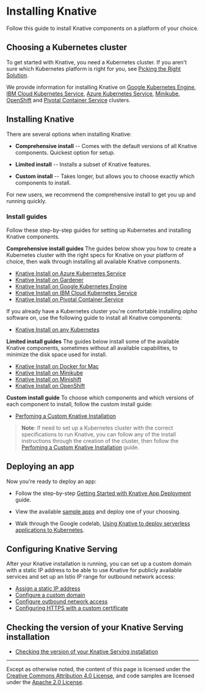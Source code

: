 # Installing Knative

Follow this guide to install Knative components on a platform of your choice.

## Choosing a Kubernetes cluster

To get started with Knative, you need a Kubernetes cluster. If you aren't sure
which Kubernetes platform is right for you, see
[Picking the Right Solution](https://kubernetes.io/docs/setup/pick-right-solution/).

We provide information for installing Knative on
[Google Kubernetes Engine](https://cloud.google.com/kubernetes-engine/docs/),
[IBM Cloud Kubernetes Service](https://www.ibm.com/cloud/container-service),
[Azure Kubernetes Service](https://docs.microsoft.com/en-us/azure/aks/),
[Minikube](https://kubernetes.io/docs/setup/minikube/),
[OpenShift](https://github.com/openshift/origin) and
[Pivotal Container Service](https://pivotal.io/platform/pivotal-container-service)
clusters.

## Installing Knative

There are several options when installing Knative:

* **Comprehensive install** -- Comes with the default versions of all Knative
  components. Quickest option for setup.

* **Limited install** -- Installs a subset of Knative features.

* **Custom install** -- Takes longer, but allows you to choose exactly which
  components to install.

For new users, we recommend the comprehensive install to get you up and running
quickly.

### Install guides

Follow these step-by-step guides for setting up Kubernetes and installing
Knative components.

**Comprehensive install guides**
The guides below show you how to create a Kubernetes cluster with the right
specs for Knative on your platform of choice, then walk through installing all
available Knative components.
* [Knative Install on Azure Kubernetes Service](Knative-with-AKS.md)
* [Knative Install on Gardener](Knative-with-Gardener.md)
* [Knative Install on Google Kubernetes Engine](Knative-with-GKE.md)
* [Knative Install on IBM Cloud Kubernetes Service](Knative-with-IKS.md)
* [Knative Install on Pivotal Container Service](Knative-with-PKS.md)

If you already have a Kubernetes cluster you're comfortable installing *alpha*
software on, use the following guide to install all Knative components:

- [Knative Install on any Kubernetes](Knative-with-any-k8s.md)

**Limited install guides**
The guides below install some of the available Knative components, sometimes
without all available capabilities, to minimize the disk space used for install.
* [Knative Install on Docker for Mac](Knative-with-Docker-for-Mac.md)
* [Knative Install on Minikube](Knative-with-Minikube.md)
* [Knative Install on Minishift](Knative-with-Minishift.md)
* [Knative Install on OpenShift](Knative-with-OpenShift.md)

**Custom install guide**
To choose which components and which versions of each component to install,
follow the custom install guide:

* [Perfoming a Custom Knative Installation](Knative-custom-install.md)

> **Note**: If need to set up a Kubernetes cluster with the correct
  specifications to run Knative, you can follow any of the install
  instructions through the creation of the cluster, then follow the
  [Perfoming a Custom Knative Installation](knative-custom-install.md) guide.

## Deploying an app

Now you're ready to deploy an app:

- Follow the step-by-step
  [Getting Started with Knative App Deployment](getting-started-knative-app.md)
  guide.

- View the available [sample apps](../serving/samples) and deploy one of your
  choosing.
  
- Walk through the Google codelab, 
  [Using Knative to deploy serverless applications to Kubernetes](https://codelabs.developers.google.com/codelabs/knative-intro/#0).

## Configuring Knative Serving

After your Knative installation is running, you can set up a custom domain with
a static IP address to be able to use Knative for publicly available services
and set up an Istio IP range for outbound network access:

- [Assign a static IP address](../serving/gke-assigning-static-ip-address.md)
- [Configure a custom domain](../serving/using-a-custom-domain.md)
- [Configure outbound network access](../serving/outbound-network-access.md)
- [Configuring HTTPS with a custom certificate](../serving/using-an-ssl-cert.md)

## Checking the version of your Knative Serving installation

- [Checking the version of your Knative Serving installation](check-install-version.md)

---

Except as otherwise noted, the content of this page is licensed under the
[Creative Commons Attribution 4.0 License](https://creativecommons.org/licenses/by/4.0/),
and code samples are licensed under the
[Apache 2.0 License](https://www.apache.org/licenses/LICENSE-2.0).

